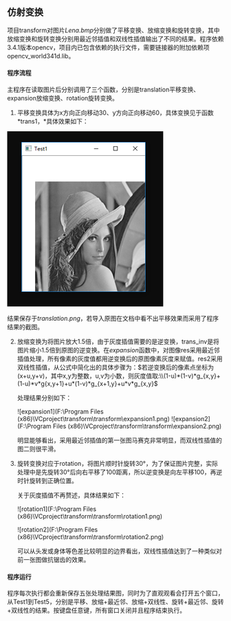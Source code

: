  ## 仿射变换

项目transform对图片*Lena.bmp*分别做了平移变换、放缩变换和旋转变换，其中放缩变换和旋转变换分别用最近邻插值和双线性插值输出了不同的结果。程序依赖3.4.1版本opencv，项目内已包含依赖的执行文件，需要链接器的附加依赖项opencv_world341d.lib。 

#### 程序流程

主程序在读取图片后分别调用了三个函数，分别是translation平移变换、expansion放缩变换、rotation旋转变换。

1. 平移变换具体为x方向正向移动30、y方向正向移动60，具体变换见于函数*trans1，*具体效果如下：

![catch1](https://github.com/LunaElfGaming/ImageTransform/raw/master/catch1.PNG)

​	结果保存于*translation.png*，若导入原图在文档中看不出平移效果而采用了程序结果的截图。

2. 放缩变换为将图片放大1.5倍，由于灰度插值需要的是逆变换，trans_inv是将图片缩小1.5倍到原图的逆变换。在*expansion*函数中，对图像res采用最近邻插值处理，所有像素的灰度值都用逆变换后的原图像素灰度来赋值。res2采用双线性插值，从公式中简化出的具体步骤为：$若逆变换后的像素点坐标为(x+u,y+v)，其中x,y为整数，u,v为小数，则灰度值取:\\(1-u)*(1-v)*g_{x,y}+(1-u)*v*g{x,y+1}+u*(1-v)*g_{x+1,y}+u*v*g_{x,y}$

   处理结果分别如下：

   ![expansion1](F:\Program Files (x86)\VCproject\transform\transform\expansion1.png)
   ![expansion2](F:\Program Files (x86)\VCproject\transform\transform\expansion2.png)

   明显能够看出，采用最近邻插值的第一张图马赛克非常明显，而双线性插值的图二则很平滑。

3. 旋转变换对应于rotation，将图片顺时针旋转30°，为了保证图片完整，实际处理中是先旋转30°后向右平移了100距离，所以逆变换是向左平移100，再逆时针旋转到正确位置。

   关于灰度插值不再赘述，具体结果如下：

   

   ![rotation1](F:\Program Files (x86)\VCproject\transform\transform\rotation1.png)

   ![rotation2](F:\Program Files (x86)\VCproject\transform\transform\rotation2.png)

   可以从头发或身体等色差比较明显的边界看出，双线性插值达到了一种类似对前一张图做抗锯齿的效果。

#### 程序运行

程序每次执行都会重新保存五张处理结果图，同时为了直观观看会打开五个窗口，从Test1到Test5，分别是平移、放缩+最近邻、放缩+双线性、旋转+最近邻、旋转+双线性的结果。按键盘任意键，所有窗口关闭并且程序结束执行。


